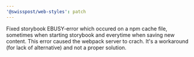 ```yaml
---
'@swisspost/web-styles': patch
---
```


Fixed storybook EBUSY-error which occured on a npm cache file, sometimes when starting storybook and everytime when saving new content. This error caused the webpack server to crach.
It's a workaround (for lack of alternative) and not a proper solution.
